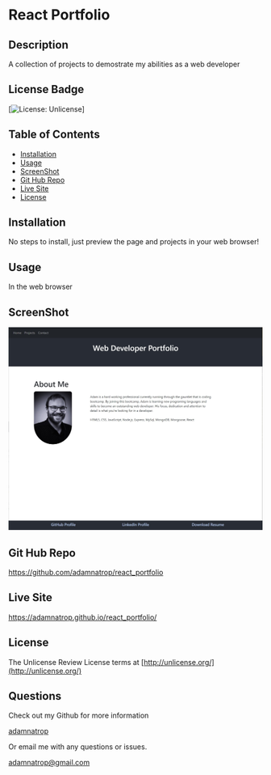 
  
  # React Portfolio

  ## Description
  A collection of projects to demostrate my abilities as a web developer
  
  ## License Badge
  
  [![License: Unlicense](https://img.shields.io/badge/license-Unlicense-blue.svg)]
  
  ## Table of Contents
  
  - [Installation](#installation)
  - [Usage](#usage)
  - [ScreenShot](#screenshot)
  - [Git Hub Repo](#git-hub-repo)
  - [Live Site](#live-site)
  - [License](#license)
  
  ## Installation
  
  No steps to install, just preview the page and projects in your web browser!
  
  ## Usage
  
  In the web browser
  
  ## ScreenShot
  ![screenshot](./public/images/appscreenshot01.jpg)
  
  ## Git Hub Repo
  https://github.com/adamnatrop/react_portfolio

  ## Live Site
  https://adamnatrop.github.io/react_portfolio/

  
  ## License
  
  The Unlicense
  Review License terms at [http://unlicense.org/](http://unlicense.org/)
  
  
  
  ## Questions
  Check out my Github for more information
  
  [adamnatrop](https://www.github.com/adamnatrop)
  
  Or email me with any questions or issues.

  [adamnatrop@gmail.com](adamnatrop@gmail.com)


  